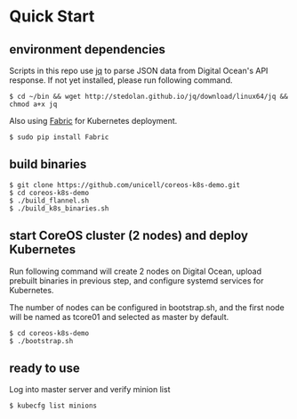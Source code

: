 # Quick Start 

## environment dependencies

Scripts in this repo use [jq](stedolan.github.io/jq/) to parse JSON data from
Digital Ocean's API response. If not yet installed, please run following
command.

    $ cd ~/bin && wget http://stedolan.github.io/jq/download/linux64/jq && chmod a+x jq

Also using [Fabric](http://www.fabfile.org/) for Kubernetes deployment.

    $ sudo pip install Fabric

## build binaries

    $ git clone https://github.com/unicell/coreos-k8s-demo.git
    $ cd coreos-k8s-demo
    $ ./build_flannel.sh
    $ ./build_k8s_binaries.sh

## start CoreOS cluster (2 nodes) and deploy Kubernetes

Run following command will create 2 nodes on Digital Ocean, upload prebuilt
binaries in previous step, and configure systemd services for Kubernetes.

The number of nodes can be configured in bootstrap.sh, and the first node will
be named as tcore01 and selected as master by default.

    $ cd coreos-k8s-demo
    $ ./bootstrap.sh

## ready to use

Log into master server and verify minion list

    $ kubecfg list minions
